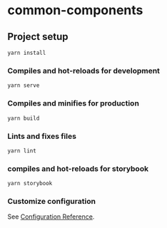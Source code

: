 # common-components

## Project setup
```
yarn install
```

### Compiles and hot-reloads for development
```
yarn serve
```

### Compiles and minifies for production
```
yarn build
```

### Lints and fixes files
```
yarn lint
```

### compiles and hot-reloads for storybook
```
yarn storybook
```

### Customize configuration
See [Configuration Reference](https://cli.vuejs.org/config/).
